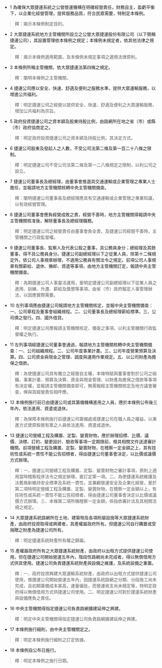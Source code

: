* 1 為確保大眾捷運系統之公營營運機構在明確經營責任，財務自主，盈虧平衡下，以企業化經營管理，提昇服務品質，符合民眾需要，特制定本條例。

> 釋：揭示本條例制定目的。

* 2 大眾捷運系統地方主管機關所設立之公營大眾捷運股份有限公司（以下簡稱捷運公司），其設置管理依本條例之規定；本條例未規定者，依其他法律之規定。

> 釋：揭示本條例適用範圍，及本條例未規定事項之適用法律原則。

* 3 本條例所稱主管機關，依大眾捷運法第四條之規定。

> 釋：闡明本條例之主管機關。

* 4 捷運公司應以安全、快速、舒適及便利之服務水準，提供大眾運輸服務，以增進公共福利。

> 釋：明定捷運公司之經營以提供安全、快速、舒適及便利之大眾運輸服務，增加公共福利為宗旨。

* 5 政府投資捷運公司之資本額及股東持股比例，由路網所在地之省（市）或縣（市）政府協商定之。

> 釋：明定政府投資捷運公司之資本額及持股比例，其決定方式。

* 6 捷運公司股東及發起人之人數，不受公司法第二條及第一百二十八條之限制。

> 釋：明定捷運公司不受公司法第二條及第一二八條規定之限制，以利公司之設立。

* 7 捷運公司董事長及總經理，由董事會推選具交通運輸或企業管理之專業人士擔任，並報請地方主管機關核轉中央主管機關備查。

> 釋：闡明捷運公司董事長及總經理應具有交通運輸或企業管理之專業知識，以有效經營管理。

* 8 捷運公司董事會應負經營成敗之責，經營不善時，地方主管機關得報請中央主管機關核准後，解除董事長及總經理職務。

> 釋：明定捷運公司之經營責任由董事會負全責，及捷運公司經營不善時，主管機關之行政監督權。

* 9 捷運公司董事長、監察人及代表公股之董事，具公務員身分；總經理及其餘董事，得不具公務員身分。捷運公司副總經理以下之從業人員，除第十二條規定外，依公司人事規章辦理，不適用公務員有關法令之規定。前項公司人事規章有關薪給、退休、撫卹、資遣等事項，由地方主管機關訂定，報請中央主管機關備查。

> 釋：為期捷運公司人事靈活運用，爰明定捷運公司副總經理以下從業人員之進用、訓練、升遷、薪給及獎懲等事項，由省（市）政府擬定人事管理辦法，以因應實際需要。

* 10 左列事項應由捷運公司報請地方主管機關核定，並報中央主管機關備查：一、公司章程及董事會組織規程。二、公司董事長及總經理薪給標準。三、公司債之發行。四、國外借貸。

> 釋：明定捷運公司應報請主管機關核定、備查之事項，以利主管機關行政監督權之執行。

* 11 左列事項經捷運公司董事會通過，報請地方主管機關核轉中央主管機關備查：一、公司組織規程。二、公司年度事業計畫。三、公司年度營業預算及決算。四、公司資金與現金之管理、調度與運用作業規定。五、以公司財產為擔保之借款。

> 釋：為使捷運公司具有獨立之經營自主權，本條特賦與董事會對於公司之組織、事業計畫、預算及決算、資金與現金管理、以財產為擔保之借款等事項有決定權，並報請主管機關備查即可，無需報經主管機關核定及地方議會審查，俾與其經營責任相呼應。

* 12 本條例施行前已由捷運公司或其籌備機構進用之人員，應於本條例公布後三年內，依法進用、資遣或退休。

> 釋：為保障本條例施行前捷運公司籌備處或捷運公司在職人員之權益，以漸進方式使原銓敘有案之人員依法進用、資遣或退休。

* 13 捷運公司營繕工程及購置、定製、變賣財物，應於辦理招標、比價、議價、決標、訂約、變更設計、驗收等事項一定期限前，檢具相關文件送達審計機關。前項營繕工程及購置、定製、變賣財物，在稽察一定金額之上，其有技術性或系統一貫性不能公告招標者，得由捷運公司董事會決定，以比價或議價方式辦理。

> 釋：一、捷運公司營繕工程及購置、定製、變賣財物之審計事項，原則上適用當時稽察程序法令之規定辦理，爰訂定第一項。二、為使捷運系統維護及汰舊換新維持安全標準及系統一貫性，並兼顧營運安全及企業化經營，爰於第二項特明定營繕工程及購置、定製、變賣財物，在稽察一定金額以上，有技術性或系統一貫性不能公告招標者，得由捷運公司董事會決定以比價或議價方式辦理。三、本條第二項所稱稽察一定金額，係指依審計法及其相關法規之規定。

* 14 大眾捷運系統路網所在土地、建築物及各項附屬設施等大眾捷運系統財產，由政府投資取得或興建者，其產權屬政府所有。但捷運公司自行購置或受捐贈之財產為捷運公司所有。

> 釋：明定捷運系統財產所有權之歸屬。

* 15 產權屬政府所有之大眾捷運系統財產，由政府以出租方式提供捷運公司使用。但在捷運公司開始營運五年內，階段性路網尚未完成者，得以無償借用方式供其使用。捷運公司負責捷運系統財產與設備之維護，及系統設備之重置。

> 釋：一、政府投資興建大眾運輸系統財產，由政府以出租方式提供捷運公司使用，惟捷運公司開始營運五年內，因捷運系統路網之分期、分段施工尚未完成，且初期籌備成本甚高，運量偏低，而營運收支尚未穩定等，特明定政府得以無償借用方式供捷運公司使用。二、明定捷運公司對於捷運系統財產與設備應負之責任。

* 16 中央主管機關得指定捷運公司負責路網擴建延伸之興建。

> 釋：明定中央主管機關得指定捷運公司負責路網擴建延伸之興建。

* 17 本條例施行細則，由中央主管機關定之。

> 釋：明定本條例施行細則之訂定依據。

* 18 本條例自公布日施行。

> 釋：明定本條例之施行日期。

